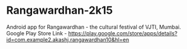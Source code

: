 # Rangawardhan-2k15
Android app for Rangawardhan - the cultural festival of VJTI, Mumbai.  Google Play Store Link - https://play.google.com/store/apps/details?id=com.example2.akashj.rangawardhan10&hl=en
